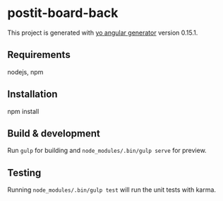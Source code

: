 # postit-board-back

This project is generated with [yo angular generator](https://github.com/yeoman/generator-angular)
version 0.15.1.

## Requirements

nodejs, npm

## Installation

npm install

## Build & development

Run `gulp` for building and `node_modules/.bin/gulp serve` for preview.

## Testing

Running `node_modules/.bin/gulp test` will run the unit tests with karma.
